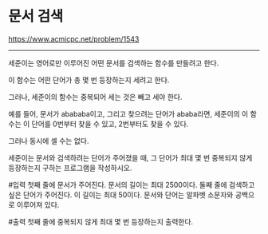 
# 문서 검색
https://www.acmicpc.net/problem/1543

---


세준이는 영어로만 이루어진 어떤 문서를 검색하는 함수를 만들려고 한다. 

이 함수는 어떤 단어가 총 몇 번 등장하는지 세려고 한다. 

그러나, 세준이의 함수는 중복되어 세는 것은 빼고 세야 한다. 

예를 들어, 문서가 abababa이고, 그리고 찾으려는 단어가 ababa라면, 세준이의 이 함수는 이 단어를 0번부터 찾을 수 있고, 2번부터도 찾을 수 있다. 

그러나 동시에 셀 수는 없다.

세준이는 문서와 검색하려는 단어가 주어졌을 때, 그 단어가 최대 몇 번 중복되지 않게 등장하는지 구하는 프로그램을 작성하시오.

#입력
첫째 줄에 문서가 주어진다. 문서의 길이는 최대 2500이다. 둘째 줄에 검색하고 싶은 단어가 주어진다. 이 길이는 최대 50이다. 문서와 단어는 알파벳 소문자와 공백으로 이루어져 있다.

#출력
첫째 줄에 중복되지 않게 최대 몇 번 등장하는지 출력한다.